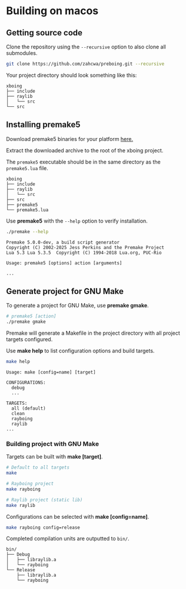 # Building on macos

## Getting source code
Clone the repository using the `--recursive` option to also clone all submodules.
```sh
git clone https://github.com/zahcwa/preboing.git --recursive
```
Your project directory should look something like this:
```
xboing
├── include
├── raylib
│   └── src
└── src
```

## Installing premake5
Download premake5 binaries for your platform [here.](https://premake.github.io/download)

Extract the downloaded archive to the root of the xboing project.

The `premake5` executable should be in the same directory as the `premake5.lua` file.
```
xboing
├── include
├── raylib
│   └── src
├── src
├── premake5
└── premake5.lua
```

Use **premake5** with the `--help` option to verify installation.
```sh
./premake --help
```
```
Premake 5.0.0-dev, a build script generator
Copyright (C) 2002-2025 Jess Perkins and the Premake Project
Lua 5.3 Lua 5.3.5  Copyright (C) 1994-2018 Lua.org, PUC-Rio

Usage: premake5 [options] action [arguments]

...
```

## Generate project for GNU Make
To generate a project for GNU Make, use **premake gmake**.
```sh
# premake5 [action]
./premake gmake
```
Premake will generate a Makefile in the project directory with all project targets configured.

Use **make help** to list configuration options and build targets.
```sh
make help
```
```
Usage: make [config=name] [target]

CONFIGURATIONS:
  debug
  ...

TARGETS:
  all (default)
  clean
  rayboing
  raylib
...
```

### Building project with GNU Make
Targets can be built with **make [target]**.
```sh
# Default to all targets
make

# Rayboing project
make rayboing

# Raylib project (static lib)
make raylib
```

Configurations can be selected with **make [config=name]**.
```sh
make rayboing config=release
```

Completed compilation units are outputted to `bin/`.
```
bin/
├── Debug
│   ├── libraylib.a
│   └── rayboing
└── Release
    ├── libraylib.a
    └── rayboing
```
